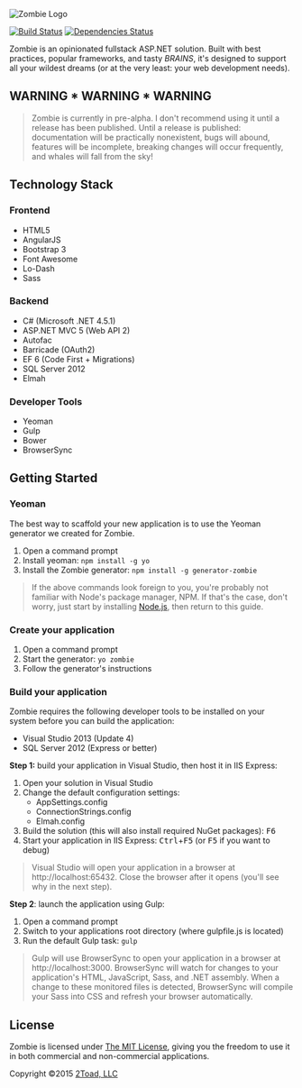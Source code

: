 ![Zombie Logo](http://2toad.com/areas/project/content/images/zombie-logo-small.png)

[![Build Status](https://secure.travis-ci.org/2Toad/generator-zombie.png?branch=master)](https://travis-ci.org/2Toad/generator-zombie) [![Dependencies Status](https://david-dm.org/2Toad/generator-zombie.svg)](https://david-dm.org/2Toad/generator-zombie)

Zombie is an opinionated fullstack ASP.NET solution. Built with best practices, popular frameworks, and tasty *BRAINS*, it's designed to support all your wildest dreams (or at the very least: your web development needs).

## WARNING * WARNING * WARNING ##

> Zombie is currently in pre-alpha. I don't recommend using it until a release has been published. Until a release is published: documentation will be practically nonexistent, bugs will abound, features will be incomplete, breaking changes will occur frequently, and whales will fall from the sky!

## Technology Stack ##

### Frontend ###

* HTML5
* AngularJS
* Bootstrap 3
* Font Awesome
* Lo-Dash
* Sass

### Backend ###

* C# (Microsoft .NET 4.5.1)
* ASP.NET MVC 5 (Web API 2)
* Autofac
* Barricade (OAuth2)
* EF 6 (Code First + Migrations)
* SQL Server 2012
* Elmah

### Developer Tools ###

* Yeoman
* Gulp
* Bower
* BrowserSync

## Getting Started ##

### Yeoman ###

The best way to scaffold your new application is to use the Yeoman generator we created for Zombie.

1. Open a command prompt
1. Install yeoman: `npm install -g yo`
1. Install the Zombie generator: `npm install -g generator-zombie`

> If the above commands look foreign to you, you're probably not familiar with Node's package manager, NPM. If that's the case, don't worry, just start by installing [Node.js](https://nodejs.org/), then return to this guide.

### Create your application ###

1. Open a command prompt
1. Start the generator: `yo zombie`
1. Follow the generator's instructions

### Build your application ###

Zombie requires the following developer tools to be installed on your system before you can build the application:

* Visual Studio 2013 (Update 4)
* SQL Server 2012 (Express or better)

**Step 1:** build your application in Visual Studio, then host it in IIS Express:

1. Open your solution in Visual Studio
1. Change the default configuration settings:
    * AppSettings.config
    * ConnectionStrings.config
    * Elmah.config
1. Build the solution (this will also install required NuGet packages): <kbd>F6</kbd>
1. Start your application in IIS Express: <kbd>Ctrl</kbd>+<kbd>F5</kbd> (or <kbd>F5</kbd> if you want to debug)

> Visual Studio will open your application in a browser at http://localhost:65432. Close the browser after it opens (you'll see why in the next step).

**Step 2**: launch the application using Gulp:

1. Open a command prompt
1. Switch to your applications root directory (where gulpfile.js is located)
1. Run the default Gulp task: `gulp`

> Gulp will use BrowserSync to open your application in a browser at http://localhost:3000. BrowserSync will watch for changes to your application's HTML, JavaScript, Sass, and .NET assembly. When a change to these monitored files is detected, BrowserSync will compile your Sass into CSS and refresh your browser automatically.

## License ##

Zombie is licensed under [The MIT License](https://github.com/2Toad/generator-zombie/blob/master/LICENSE), giving you the freedom to use it in both commercial and non-commercial applications.

Copyright &copy;2015 [2Toad, LLC](http://2toad.com)
